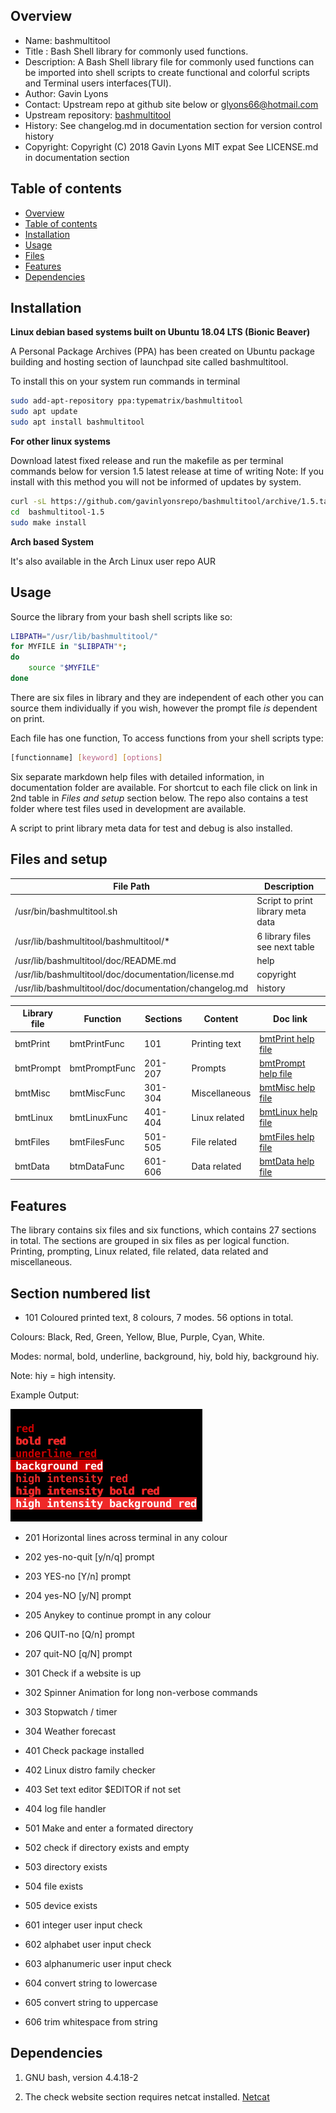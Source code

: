 
Overview
--------------------------------------------
* Name: bashmultitool
* Title : Bash Shell library  for commonly used functions.
* Description: A Bash Shell library file for commonly used functions
can be imported into shell scripts to create functional and colorful 
scripts and Terminal users interfaces(TUI).
* Author: Gavin Lyons
* Contact: Upstream repo at github site below or glyons66@hotmail.com
* Upstream repository: [bashmultitool](https://github.com/gavinlyonsrepo/bashmultitool)
* History: See changelog.md in documentation section for version control history 
* Copyright: Copyright (C) 2018 Gavin Lyons MIT expat See LICENSE.md in documentation section 


Table of contents
---------------------------

  * [Overview](#overview)
  * [Table of contents](#table-of-contents)
  * [Installation](#installation)
  * [Usage](#usage)
  * [Files](#files)
  * [Features](#features)
  * [Dependencies](#dependencies)


Installation
-----------------------------------------------

**Linux debian based systems built on Ubuntu 18.04 LTS (Bionic Beaver)**
 
A Personal Package Archives (PPA) has been created on Ubuntu
package building and hosting section of launchpad site 
called bashmultitool.

To install this on your system run commands in terminal

```sh
sudo add-apt-repository ppa:typematrix/bashmultitool
sudo apt update
sudo apt install bashmultitool
```

**For other linux systems**

Download latest fixed release and run the makefile as per 
terminal commands below for version 1.5 latest release at time of writing
Note: If you install with this method you will not be informed of updates 
by system.

```sh
curl -sL https://github.com/gavinlyonsrepo/bashmultitool/archive/1.5.tar.gz | tar xz
cd  bashmultitool-1.5
sudo make install
```
**Arch based System** 

It's also available in the Arch Linux user repo AUR

Usage
-------------------------------------------
Source the library from your bash shell scripts like so:

```sh
LIBPATH="/usr/lib/bashmultitool/"
for MYFILE in "$LIBPATH"*;
do
	source "$MYFILE"
done


```

There are six files in library and they are independent of each other
you can source them individually if you wish, however the prompt file *is* 
dependent on print.

Each file has one function, To access functions from your shell scripts type:



```sh
[functionname] [keyword] [options]
```

Six separate markdown help files with detailed information, 
in documentation folder are available.
For shortcut to each file click on link in 2nd table in *Files and setup* section below.
The repo also contains a test folder where test files used in development are available.

A script to print library meta data for test and debug is also installed.

Files and setup
-----------------------------------------

| File Path | Description |
| ------ | ------ |
| /usr/bin/bashmultitool.sh | Script to print library meta data |
| /usr/lib/bashmultitool/bashmultitool/*  | 6 library files see next table|
| /usr/lib/bashmultitool/doc/README.md    | help      |
| /usr/lib/bashmultitool/doc/documentation/license.md | copyright |
| /usr/lib/bashmultitool/doc/documentation/changelog.md | history |  


| Library file | Function | Sections | Content | Doc link |
| ---- | ---- | ---- | ---- | ---- |
|  bmtPrint | bmtPrintFunc | 101 | Printing text | [bmtPrint help file](documentation/bmtPrint.md)|
|  bmtPrompt | bmtPromptFunc | 201-207 | Prompts | [ bmtPrompt help file](documentation/bmtPrompt.md)|
|  bmtMisc  | bmtMiscFunc  | 301-304  | Miscellaneous | [bmtMisc help file](documentation/bmtMisc.md)|
|  bmtLinux | bmtLinuxFunc | 401-404 | Linux related | [bmtLinux help file](documentation/bmtLinux.md)|
|  bmtFiles | bmtFilesFunc | 501-505 | File related | [bmtFiles help file](documentation/bmtFiles.md)|
|  bmtData | btmDataFunc | 601-606 | Data related | [bmtData help file](documentation/bmtData.md)|


Features
----------------------
The library contains six files and six functions,
which contains 27 sections in total.
The sections are grouped in six files as per logical function.
Printing, prompting, Linux related, file related, 
data related and miscellaneous.


## Section numbered list

* 101 Coloured printed text, 8 colours, 7 modes. 56 options in total.

Colours: Black, Red, Green, Yellow, Blue, Purple, Cyan, White.

Modes: normal, bold, underline, background, hiy, bold hiy, background hiy. 

Note: hiy = high intensity.

Example Output:

![ScreenShot](https://raw.githubusercontent.com/gavinlyonsrepo/bashmultitool/master/screenshot/colour_print_example.png)
 
 
* 201 Horizontal lines across terminal in any colour
* 202 yes-no-quit [y/n/q] prompt
* 203 YES-no [Y/n] prompt
* 204 yes-NO [y/N] prompt
* 205 Anykey to continue prompt in any colour
* 206 QUIT-no [Q/n] prompt
* 207 quit-NO [q/N] prompt

* 301 Check if a website is up
* 302 Spinner Animation for long non-verbose commands
* 303 Stopwatch / timer
* 304 Weather forecast

* 401 Check package installed
* 402 Linux distro family checker
* 403 Set text editor $EDITOR if not set
* 404 log file handler

* 501 Make and enter a formated directory
* 502 check if directory exists and empty
* 503 directory exists
* 504 file exists
* 505 device exists

* 601 integer user input check
* 602 alphabet user input check
* 603 alphanumeric user input check
* 604 convert string to lowercase
* 605 convert string to uppercase
* 606 trim whitespace from string


Dependencies
-------------------------------------
1. GNU bash, version 4.4.18-2  

2. The check website section requires netcat installed. [Netcat](https://en.wikipedia.org/wiki/Netcat)
